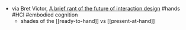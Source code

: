 - via Bret Victor, [A brief rant of the future of interaction design](http://worrydream.com/ABriefRantOnTheFutureOfInteractionDesign/) #hands #HCI #embodied cognition
	- shades of the [[ready-to-hand]] vs [[present-at-hand]]